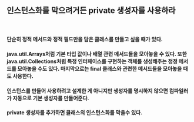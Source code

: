 ## 인스턴스화를 막으려거든 private 생성자를 사용하라

<br>

#### 단순히 정적 메서드와 정적 필드만을 담은 클래스를 만들고 싶을 때가 있다.
#### java.util.Arrays처럼 기본 타입 값이나 배열 관련 메서드들을 모아놓을 수 있다. 또한 java.util.Collections처럼 특정 인터페이스를 구현하는 객체를 생성해주는 정정 메서드를 모아놓을 수도 있다. 마지막으로는 final 클래스와 관련한 메서드들을 모아놓을 때도 사용한다.
#### 인스턴스를 만들어 사용하려고 설계한 게 아니지만 생성자를 명시하지 않으면 컴파일러가 자동으로 기본 생성자를 만들어준다.
#### private 생성자를 추가하면 클래스의 인스턴스화를 막을수 있다. 
